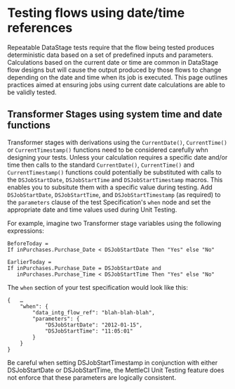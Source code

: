 # Testing flows using date/time references

Repeatable DataStage tests require that the flow being tested produces deterministic data based on a set of predefined inputs and parameters.  Calculations based on the current date or time are common in DataStage flow designs but will cause the output produced by those flows to change depending on the date and time when its job is executed.  This page outlines practices aimed at ensuring jobs using current date calculations are able to be validly tested.

## Transformer Stages using system time and date functions

Transformer stages with derivations using the `CurrentDate()`, `CurrentTime()` or `CurrentTimestamp()` functions need to be considered carefully whn designing your tests. Unless your calculation requires a specific date and/or time then calls to the standard `CurrentDate()`, `CurrentTime()` and `CurrentTimestamp()` functions could potentially be substituted with calls to the `DSJobStartDate`, `DSJobStartTime` and `DSJobStartTimestamp` macros. This enables you to subsitute them with a specific value during testing.  Add `DSJobStartDate`, `DSJobStartTime`, and `DSJobStartTimestamp` (as required) to the `parameters` clause of the test Specification's `when` node and set the appropriate date and time values used during Unit Testing.

For example, imagine two Transformer stage variables using the following expressions:

```
BeforeToday =
If inPurchases.Purchase_Date < DSJobStartDate Then "Yes" else "No"

EarlierToday = 
If inPurchases.Purchase_Date = DSJobStartDate and 
   inPurchases.Purchase_Time < DSJobStartTime Then "Yes" else "No"
```

The `when` section of your test specification would look like this:

```
{   …
    "when": {
        "data_intg_flow_ref": "blah-blah-blah",  
        "parameters": {
            "DSJobStartDate": "2012-01-15",
            "DSJobStartTime": "11:05:01"
        }
    }
}
```

Be careful when setting DSJobStartTimestamp in conjunction with either DSJobStartDate or DSJobStartTime, the MettleCI Unit Testing feature does not enforce that these parameters are logically consistent.


